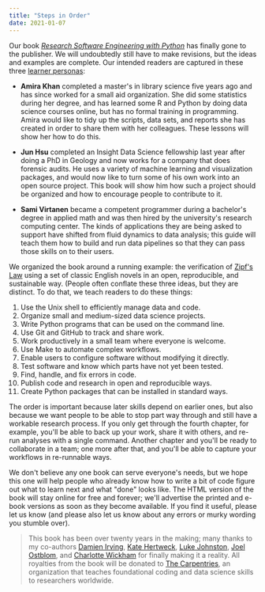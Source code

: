 ```yaml
---
title: "Steps in Order"
date: 2021-01-07
---
```


Our book <a href="@root/py-rse/"><em>Research Software Engineering with Python</em></a>
has finally gone to the publisher.
We will undoubtedly still have to make revisions,
but the ideas and examples are complete.
Our intended readers are captured in these three [learner personas](https://teachtogether.tech/en/index.html#s:process-personas):

-   **Amira Khan**
    completed a master's in library science five years ago
    and has since worked for a small aid organization.
    She did some statistics during her degree,
    and has learned some R and Python by doing data science courses online,
    but has no formal training in programming.
    Amira would like to tidy up the scripts, data sets, and reports she has created
    in order to share them with her colleagues.
    These lessons will show her how to do this.

-   **Jun Hsu**
    completed an Insight Data Science fellowship last year after doing a PhD in Geology
    and now works for a company that does forensic audits.
    He uses a variety of machine learning and visualization packages,
    and would now like to turn some of his own work into an open source project.
    This book will show him how such a project should be organized
    and how to encourage people to contribute to it.

-   **Sami Virtanen**
    became a competent programmer during a bachelor's degree in applied math
    and was then hired by the university's research computing center.
    The kinds of applications they are being asked to support
    have shifted from fluid dynamics to data analysis;
    this guide will teach them how to build and run data pipelines
    so that they can pass those skills on to their users.

We organized the book around a running example:
the verification of [Zipf's Law](https://en.wikipedia.org/wiki/Zipf%27s_law)
using a set of classic English novels
in an open, reproducible, and sustainable way.
(People often conflate these three ideas,
but they are distinct.
To do that,
we teach readers to do these things:

1.   Use the Unix shell to efficiently manage data and code.
2.   Organize small and medium-sized data science projects.
3.   Write Python programs that can be used on the command line.
4.   Use Git and GitHub to track and share work.
5.   Work productively in a small team where everyone is welcome.
6.   Use Make to automate complex workflows.
7.   Enable users to configure software without modifying it directly.
8.   Test software and know which parts have not yet been tested.
9.   Find, handle, and fix errors in code.
10.  Publish code and research in open and reproducible ways.
11.  Create Python packages that can be installed in standard ways.

The order is important because later skills depend on earlier ones,
but also because we want people to be able to stop part way through
and still have a workable research process.
If you only get through the fourth chapter,
for example,
you'll be able to back up your work,
share it with others,
and re-run analyses with a single command.
Another chapter and you'll be ready to collaborate in a team;
one more after that,
and you'll be able to capture your workflows in re-runnable ways.

We don't believe any one book can serve everyone's needs,
but we hope this one will help people who already know how to write a bit of code
figure out what to learn next and what "done" looks like.
The HTML version of the book will stay online for free and forever;
we'll advertise the printed and e-book versions as soon as they become available.
If you find it useful,
please let us know
(and please also let us know about any errors or murky wording you stumble over).

> This book has been over twenty years in the making;
> many thanks to my co-authors
> [Damien Irving](https://damienirving.github.io/),
> [Kate Hertweck](https://katehertweck.com/),
> [Luke Johnston](https://lukewjohnston.com/),
> [Joel Ostblom](https://joelostblom.com/), and
> [Charlotte Wickham](https://www.cwick.co.nz/)
> for finally making it a reality.
> All royalties from the book will be donated to [The Carpentries](http://carpentries.org),
> an organization that teaches foundational coding and data science skills to researchers worldwide.
